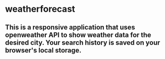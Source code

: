 # weatherforecast
## This is a responsive application that uses openweather API to show weather data for the desired city. Your search history is saved on your browser's local storage. 
